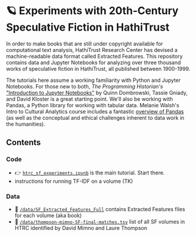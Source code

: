 # 🪐 Experiments with 20th-Century Speculative Fiction in HathiTrust

In order to make books that are still under copyright available for computational text analysis, HathiTrust Research Center has devised a machine-readable data format called Extracted Features. This repository contains data and Jupyter Notebooks for analyzing over three thousand works of speculative fiction in HathiTrust, all published between 1900-1999.

The tutorials here assume a working familiarity with Python and Jupyter Notebooks. For those new to both, *The Programming Historian's* ["Introduction to Jupyter Notebooks"](https://programminghistorian.org/en/lessons/jupyter-notebooks) by Quinn Dombrowski, Tassie Gniady, and David Kloster is a great starting point. We'll also be working with Pandas, a Python library for working with tabular data. Melanie Walsh's Intro to Cultural Analytics course includes a fantastic [overview of Pandas](https://melaniewalsh.github.io/Intro-Cultural-Analytics/03-Data-Analysis/00-Data-Analysis.html) (as well as the conceptual and ethical challenges inherent to data work in the humanities).

## Contents

### Code
- 👉 [`htrc_sf_experiments.ipynb`](https://github.com/gwijthoff/HTRC_SF_experiments/blob/main/htrc_sf_experiments.ipynb) is the main tutorial. Start there.
- instructions for running TF-IDF on a volume (TK)

### Data
- 📁 [`/data/SF_Extracted_Features_Full`](https://github.com/gwijthoff/HTRC_SF_experiments/tree/main/data) contains Extracted Features files for each volume (aka book)
- 📁 [`/data/thompson-mimno-SF-final-matches.tsv`](https://github.com/gwijthoff/HTRC_SF_experiments/blob/main/data/thompson-mimno-SF-final-matches.tsv) list of all SF volumes in HTRC identified by David Mimno and Laure Thompson
